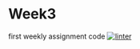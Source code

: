 # Week3
first weekly assignment code
[![linter](https://github.com/morgan-bronson/Week3/workflows/linter/badge.svg)](https://github.com/marketplace/actions/super-linter)
